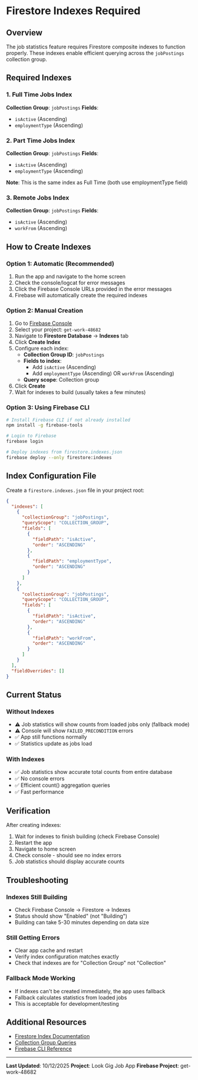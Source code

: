 # Firestore Indexes Required

## Overview
The job statistics feature requires Firestore composite indexes to function properly. These indexes enable efficient querying across the `jobPostings` collection group.

## Required Indexes

### 1. Full Time Jobs Index
**Collection Group**: `jobPostings`
**Fields**:
- `isActive` (Ascending)
- `employmentType` (Ascending)

### 2. Part Time Jobs Index
**Collection Group**: `jobPostings`
**Fields**:
- `isActive` (Ascending)
- `employmentType` (Ascending)

**Note**: This is the same index as Full Time (both use employmentType field)

### 3. Remote Jobs Index
**Collection Group**: `jobPostings`
**Fields**:
- `isActive` (Ascending)
- `workFrom` (Ascending)

## How to Create Indexes

### Option 1: Automatic (Recommended)
1. Run the app and navigate to the home screen
2. Check the console/logcat for error messages
3. Click the Firebase Console URLs provided in the error messages
4. Firebase will automatically create the required indexes

### Option 2: Manual Creation
1. Go to [Firebase Console](https://console.firebase.google.com/)
2. Select your project: `get-work-48682`
3. Navigate to **Firestore Database** → **Indexes** tab
4. Click **Create Index**
5. Configure each index:
   - **Collection Group ID**: `jobPostings`
   - **Fields to index**:
     - Add `isActive` (Ascending)
     - Add `employmentType` (Ascending) OR `workFrom` (Ascending)
   - **Query scope**: Collection group
6. Click **Create**
7. Wait for indexes to build (usually takes a few minutes)

### Option 3: Using Firebase CLI
```bash
# Install Firebase CLI if not already installed
npm install -g firebase-tools

# Login to Firebase
firebase login

# Deploy indexes from firestore.indexes.json
firebase deploy --only firestore:indexes
```

## Index Configuration File

Create a `firestore.indexes.json` file in your project root:

```json
{
  "indexes": [
    {
      "collectionGroup": "jobPostings",
      "queryScope": "COLLECTION_GROUP",
      "fields": [
        {
          "fieldPath": "isActive",
          "order": "ASCENDING"
        },
        {
          "fieldPath": "employmentType",
          "order": "ASCENDING"
        }
      ]
    },
    {
      "collectionGroup": "jobPostings",
      "queryScope": "COLLECTION_GROUP",
      "fields": [
        {
          "fieldPath": "isActive",
          "order": "ASCENDING"
        },
        {
          "fieldPath": "workFrom",
          "order": "ASCENDING"
        }
      ]
    }
  ],
  "fieldOverrides": []
}
```

## Current Status

### Without Indexes
- ⚠️ Job statistics will show counts from loaded jobs only (fallback mode)
- ⚠️ Console will show `FAILED_PRECONDITION` errors
- ✅ App still functions normally
- ✅ Statistics update as jobs load

### With Indexes
- ✅ Job statistics show accurate total counts from entire database
- ✅ No console errors
- ✅ Efficient count() aggregation queries
- ✅ Fast performance

## Verification

After creating indexes:
1. Wait for indexes to finish building (check Firebase Console)
2. Restart the app
3. Navigate to home screen
4. Check console - should see no index errors
5. Job statistics should display accurate counts

## Troubleshooting

### Indexes Still Building
- Check Firebase Console → Firestore → Indexes
- Status should show "Enabled" (not "Building")
- Building can take 5-30 minutes depending on data size

### Still Getting Errors
- Clear app cache and restart
- Verify index configuration matches exactly
- Check that indexes are for "Collection Group" not "Collection"

### Fallback Mode Working
- If indexes can't be created immediately, the app uses fallback
- Fallback calculates statistics from loaded jobs
- This is acceptable for development/testing

## Additional Resources

- [Firestore Index Documentation](https://firebase.google.com/docs/firestore/query-data/indexing)
- [Collection Group Queries](https://firebase.google.com/docs/firestore/query-data/queries#collection-group-query)
- [Firebase CLI Reference](https://firebase.google.com/docs/cli)

---

**Last Updated**: 10/12/2025
**Project**: Look Gig Job App
**Firebase Project**: get-work-48682
